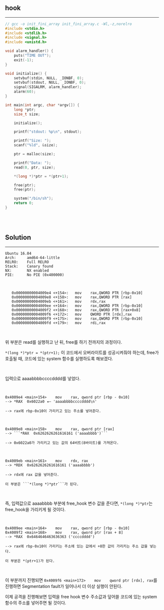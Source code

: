 ## hook
---

```c
// gcc -o init_fini_array init_fini_array.c -Wl,-z,norelro
#include <stdio.h>
#include <stdlib.h>
#include <signal.h>
#include <unistd.h>

void alarm_handler() {
    puts("TIME OUT");
    exit(-1);
}

void initialize() {
    setvbuf(stdin, NULL, _IONBF, 0);
    setvbuf(stdout, NULL, _IONBF, 0);
    signal(SIGALRM, alarm_handler);
    alarm(60);
}

int main(int argc, char *argv[]) {
    long *ptr;
    size_t size;

    initialize();

    printf("stdout: %p\n", stdout);

    printf("Size: ");
    scanf("%ld", &size);

    ptr = malloc(size);

    printf("Data: ");
    read(0, ptr, size);

    *(long *)*ptr = *(ptr+1);

    free(ptr);
    free(ptr);

    system("/bin/sh");
    return 0;
}
```

<br><br>

## Solution
---

```
Ubuntu 16.04
Arch:     amd64-64-little
RELRO:    Full RELRO
Stack:    Canary found
NX:       NX enabled
PIE:      No PIE (0x400000)
```

<br>

```
   0x00000000004009e4 <+154>:   mov    rax,QWORD PTR [rbp-0x10]
   0x00000000004009e8 <+158>:   mov    rax,QWORD PTR [rax]
   0x00000000004009eb <+161>:   mov    rdx,rax
   0x00000000004009ee <+164>:   mov    rax,QWORD PTR [rbp-0x10]
   0x00000000004009f2 <+168>:   mov    rax,QWORD PTR [rax+0x8]
   0x00000000004009f6 <+172>:   mov    QWORD PTR [rdx],rax
   0x00000000004009f9 <+175>:   mov    rax,QWORD PTR [rbp-0x10]
   0x00000000004009fd <+179>:   mov    rdi,rax
```

<br>

위 부분은 read를 실행하고 난 뒤, free를 하기 전까지의 과정이다.

```*(long *)*ptr = *(ptr+1);``` 이 코드에서 오버라이트를 성공시켜줘야 하는데, free가 호출될 때, 코드에 있는 system 함수를 실행하도록 해보겠다.

<br>

입력으로 aaaabbbbccccdddd를 넣었다.

<br>

```
0x4009e4 <main+154>    mov    rax, qword ptr [rbp - 0x10]
--> *RAX  0x6022a0 ◂— 'aaaabbbbccccdddd\n'

--> rax에 rbp-0x10이 가리키고 있는 주소를 넣어준다.
```

<br>

```
0x4009e8 <main+158>    mov    rax, qword ptr [rax]
--> ```*RAX  0x6262626261616161 ('aaaabbbb')```

--> 0x6022a0가 가리키고 있는 값의 64비트(8바이트)를 가져온다.
```

<br>

```
0x4009eb <main+161>    mov    rdx, rax
--> *RDX  0x6262626261616161 ('aaaabbbb')

--> rdx에 rax 값을 넣어준다.

이 부분은 ```*(long *)*ptr```가 된다.
```

<br>

즉, 입력값으로 aaaabbbb 부분에 free_hook 변수 값을 준다면,  ```*(long *)*ptr```는 free_hook을 가리키게 될 것이다.

<br>

```
0x4009ee <main+164>    mov    rax, qword ptr [rbp - 0x10]
0x4009f2 <main+168>    mov    rax, qword ptr [rax + 8]
--> *RAX  0x6464646463636363 ('ccccdddd')

--> rax에 rbp-0x10이 가리키는 주소에 있는 값에서 +8한 값이 가리키는 주소 값을 넣는다.

이 부분은 *(ptr+1)가 된다.
```

<br>

이 부분까지 진행되면 ```0x4009f6 <main+172>    mov    qword ptr [rdx], rax```를 진행하면 Segmentation fault가 일어나서 더 이상 실행이 안된다.

이제 공격을 진행해보면 입력을 free hook 변수 주소값과 덮어쓸 코드에 있는 system 함수의 주소를 넣어주면 될 것이다.

